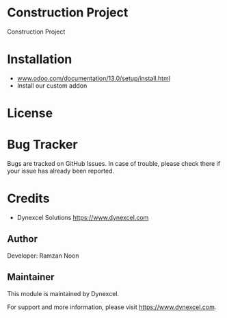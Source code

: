 Construction Project
===================

Construction Project

Installation
============
- www.odoo.com/documentation/13.0/setup/install.html
- Install our custom addon

License
=======


Bug Tracker
===========
Bugs are tracked on GitHub Issues. In case of trouble, please check there if your issue has already been reported.

Credits
=======
* Dynexcel Solutions <https://www.dynexcel.com>

Author
------

Developer: Ramzan Noon

Maintainer
----------

This module is maintained by Dynexcel.

For support and more information, please visit https://www.dynexcel.com.

